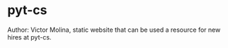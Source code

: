 # pyt-cs
Author: Victor Molina, static website that can be used a resource for new hires at pyt-cs.
